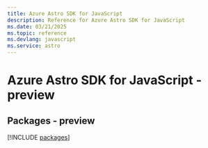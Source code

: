 ```yaml
---
title: Azure Astro SDK for JavaScript
description: Reference for Azure Astro SDK for JavaScript
ms.date: 03/21/2025
ms.topic: reference
ms.devlang: javascript
ms.service: astro
---
```

# Azure Astro SDK for JavaScript - preview
## Packages - preview
[!INCLUDE [packages](astro-index.md)]